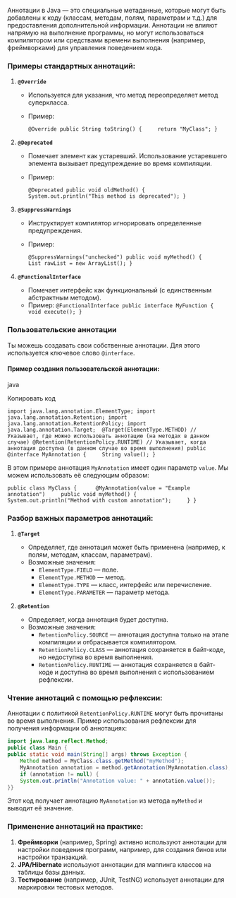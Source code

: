 Аннотации в Java — это специальные метаданные, которые могут быть добавлены к коду (классам, методам, полям, параметрам и т.д.) для предоставления дополнительной информации. Аннотации не влияют напрямую на выполнение программы, но могут использоваться компилятором или средствами времени выполнения (например, фреймворками) для управления поведением кода.

### Примеры стандартных аннотаций:

1. **`@Override`**
    
    - Используется для указания, что метод переопределяет метод суперкласса.
    - Пример:

        
        `@Override public String toString() {     return "MyClass"; }`
        
2. **`@Deprecated`**
    
    - Помечает элемент как устаревший. Использование устаревшего элемента вызывает предупреждение во время компиляции.
    - Пример:
    
        
        `@Deprecated public void oldMethod() {     System.out.println("This method is deprecated"); }`
        
3. **`@SuppressWarnings`**
    
    - Инструктирует компилятор игнорировать определенные предупреждения.
    - Пример:

        
        `@SuppressWarnings("unchecked") public void myMethod() {     List rawList = new ArrayList(); }`
        
4. **`@FunctionalInterface`**
    
    - Помечает интерфейс как функциональный (с единственным абстрактным методом).
    - Пример:
        `@FunctionalInterface public interface MyFunction {     void execute(); }`
        

### Пользовательские аннотации

Ты можешь создавать свои собственные аннотации. Для этого используется ключевое слово `@interface`.

#### Пример создания пользовательской аннотации:

java

Копировать код

`import java.lang.annotation.ElementType; import java.lang.annotation.Retention; import java.lang.annotation.RetentionPolicy; import java.lang.annotation.Target;  @Target(ElementType.METHOD) // Указывает, где можно использовать аннотацию (на методах в данном случае) @Retention(RetentionPolicy.RUNTIME) // Указывает, когда аннотация доступна (в данном случае во время выполнения) public @interface MyAnnotation {     String value(); }`

В этом примере аннотация `MyAnnotation` имеет один параметр `value`. Мы можем использовать её следующим образом:

`public class MyClass {      @MyAnnotation(value = "Example annotation")     public void myMethod() {         System.out.println("Method with custom annotation");     } }`

### Разбор важных параметров аннотаций:

1. **`@Target`**
    
    - Определяет, где аннотация может быть применена (например, к полям, методам, классам, параметрам).
    - Возможные значения:
        - `ElementType.FIELD` — поле.
        - `ElementType.METHOD` — метод.
        - `ElementType.TYPE` — класс, интерфейс или перечисление.
        - `ElementType.PARAMETER` — параметр метода.
2. **`@Retention`**
    
    - Определяет, когда аннотация будет доступна.
    - Возможные значения:
        - `RetentionPolicy.SOURCE` — аннотация доступна только на этапе компиляции и отбрасывается компилятором.
        - `RetentionPolicy.CLASS` — аннотация сохраняется в байт-коде, но недоступна во время выполнения.
        - `RetentionPolicy.RUNTIME` — аннотация сохраняется в байт-коде и доступна во время выполнения с использованием рефлексии.

### Чтение аннотаций с помощью рефлексии:

Аннотации с политикой `RetentionPolicy.RUNTIME` могут быть прочитаны во время выполнения. Пример использования рефлексии для получения информации об аннотациях:

```java
import java.lang.reflect.Method;  
public class Main {     
public static void main(String[] args) throws Exception {
	Method method = MyClass.class.getMethod("myMethod");
	MyAnnotation annotation = method.getAnnotation(MyAnnotation.class);          
	if (annotation != null) {
	System.out.println("Annotation value: " + annotation.value());         }     
}}
```

Этот код получает аннотацию `MyAnnotation` из метода `myMethod` и выводит её значение.

### Применение аннотаций на практике:

1. **Фреймворки** (например, Spring) активно используют аннотации для настройки поведения программ, например, для создания бинов или настройки транзакций.
2. **JPA/Hibernate** используют аннотации для маппинга классов на таблицы базы данных.
3. **Тестирование** (например, JUnit, TestNG) использует аннотации для маркировки тестовых методов.